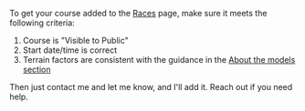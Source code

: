 To get your course added to the [Races](/races) page, make sure it meets the
following criteria:
1. Course is "Visible to Public"
2. Start date/time is correct
3. Terrain factors are consistent with the guidance in the [About the models
section](/docs/models)

Then just contact me and let me know, and I'll add it. Reach out if you need
help.
